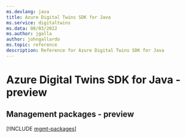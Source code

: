 ```yaml
---
ms.devlang: java
title: Azure Digital Twins SDK for Java
ms.service: digitaltwins
ms.data: 08/03/2022
ms.author: jgalla
author: johngallardo
ms.topic: reference
description: Reference for Azure Digital Twins SDK for Java
---
```

# Azure Digital Twins SDK for Java - preview

## Management packages - preview
[!INCLUDE [mgmt-packages](digital-twins-mgmt-index.md)]